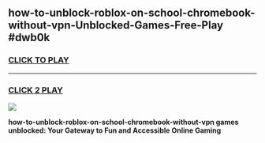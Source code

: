 
## how-to-unblock-roblox-on-school-chromebook-without-vpn-Unblocked-Games-Free-Play #dwb0k
<h3>
<a href="https://us.freeplayer.one?title=how-to-unblock-roblox-on-school-chromebook-without-vpn&ref=9M">CLICK TO PLAY</a></h3>
<hr>

<h3>
<a href="https://us.freeplayer.one?title=how-to-unblock-roblox-on-school-chromebook-without-vpn&ref=9M">CLICK 2 PLAY</a>
  
</h3>

<a href="https://us.freeplayer.one?title=how-to-unblock-roblox-on-school-chromebook-without-vpn&ref=9M"><img src="https://clearcache.store/games.png"></a>


**how-to-unblock-roblox-on-school-chromebook-without-vpn games unblocked: Your Gateway to Fun and Accessible Online Gaming**

